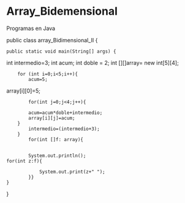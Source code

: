 # Array_Bidemensional
Programas en Java

public class array_Bidimensional_II {

	public static void main(String[] args) {
		
		
int intermedio=3;
		int acum;
		int doble = 2;
		int [][]array= new int[5][4];
		
		for (int i=0;i<5;i++){
			acum=5;
array[i][0]=5;
		
			for(int j=0;j<4;j++){	
		
			acum=acum*doble+intermedio;
			array[i][j]=acum;
		}
			intermedio=(intermedio+3);
		}
			for(int []f: array){
		
			
			System.out.println();
	for(int z:f){
	
				System.out.print(z+" ");
			}}
	}

}
